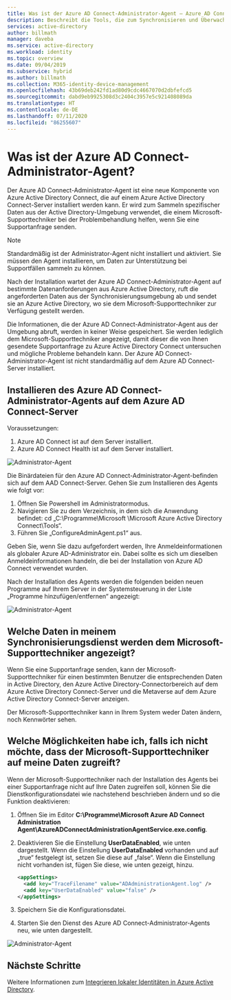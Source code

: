 ```yaml
---
title: Was ist der Azure AD Connect-Administrator-Agent – Azure AD Connect | Microsoft-Dokumentation
description: Beschreibt die Tools, die zum Synchronisieren und Überwachen Ihrer lokalen Umgebung mit Azure AD verwendet werden.
services: active-directory
author: billmath
manager: daveba
ms.service: active-directory
ms.workload: identity
ms.topic: overview
ms.date: 09/04/2019
ms.subservice: hybrid
ms.author: billmath
ms.collection: M365-identity-device-management
ms.openlocfilehash: 43b69deb242fd1ad80d9cdc4667070d2dbfefcd5
ms.sourcegitcommit: dabd9eb9925308d3c2404c3957e5c921408089da
ms.translationtype: HT
ms.contentlocale: de-DE
ms.lasthandoff: 07/11/2020
ms.locfileid: "86255607"
---
```

# <a name="what-is-the-azure-ad-connect-admin-agent"></a>Was ist der Azure AD Connect-Administrator-Agent? 
Der Azure AD Connect-Administrator-Agent ist eine neue Komponente von Azure Active Directory Connect, die auf einem Azure Active Directory Connect-Server installiert werden kann. Er wird zum Sammeln spezifischer Daten aus der Active Directory-Umgebung verwendet, die einem Microsoft-Supporttechniker bei der Problembehandlung helfen, wenn Sie eine Supportanfrage senden. 

>[!NOTE]
>Standardmäßig ist der Administrator-Agent nicht installiert und aktiviert.  Sie müssen den Agent installieren, um Daten zur Unterstützung bei Supportfällen sammeln zu können.

Nach der Installation wartet der Azure AD Connect-Administrator-Agent auf bestimmte Datenanforderungen aus Azure Active Directory, ruft die angeforderten Daten aus der Synchronisierungsumgebung ab und sendet sie an Azure Active Directory, wo sie dem Microsoft-Supporttechniker zur Verfügung gestellt werden. 

Die Informationen, die der Azure AD Connect-Administrator-Agent aus der Umgebung abruft, werden in keiner Weise gespeichert. Sie werden lediglich dem Microsoft-Supporttechniker angezeigt, damit dieser die von Ihnen gesendete Supportanfrage zu Azure Active Directory Connect untersuchen und mögliche Probleme behandeln kann. Der Azure AD Connect-Administrator-Agent ist nicht standardmäßig auf dem Azure AD Connect-Server installiert. 

## <a name="install-the-azure-ad-connect-administration-agent-on-the-azure-ad-connect-server"></a>Installieren des Azure AD Connect-Administrator-Agents auf dem Azure AD Connect-Server 

Voraussetzungen:
1.    Azure AD Connect ist auf dem Server installiert.
2.    Azure AD Connect Health ist auf dem Server installiert.

![Administrator-Agent](media/whatis-aadc-admin-agent/adminagent0.png)

Die Binärdateien für den Azure AD Connect-Administrator-Agent-befinden sich auf dem AAD Connect-Server. Gehen Sie zum Installieren des Agents wie folgt vor:

1.    Öffnen Sie Powershell im Administratormodus.
2.    Navigieren Sie zu dem Verzeichnis, in dem sich die Anwendung befindet: cd „C:\Programme\Microsoft \Microsoft Azure Active Directory Connect\Tools“.
3.    Führen Sie „ConfigureAdminAgent.ps1“ aus.

Geben Sie, wenn Sie dazu aufgefordert werden, Ihre Anmeldeinformationen als globaler Azure AD-Administrator ein. Dabei sollte es sich um dieselben Anmeldeinformationen handeln, die bei der Installation von Azure AD Connect verwendet wurden.

Nach der Installation des Agents werden die folgenden beiden neuen Programme auf Ihrem Server in der Systemsteuerung in der Liste „Programme hinzufügen/entfernen“ angezeigt: 

![Administrator-Agent](media/whatis-aadc-admin-agent/adminagent1.png)

## <a name="what-data-in-my-sync-service-is-shown-to-the-microsoft-service-engineer"></a>Welche Daten in meinem Synchronisierungsdienst werden dem Microsoft-Supporttechniker angezeigt? 
Wenn Sie eine Supportanfrage senden, kann der Microsoft-Supporttechniker für einen bestimmten Benutzer die entsprechenden Daten in Active Directory, den Azure Active Directory-Connectorbereich auf dem Azure Active Directory Connect-Server und die Metaverse auf dem Azure Active Directory Connect-Server anzeigen. 

Der Microsoft-Supporttechniker kann in Ihrem System weder Daten ändern, noch Kennwörter sehen. 

## <a name="what-if-i-dont-want-the-microsoft-support-engineer-to-access-my-data"></a>Welche Möglichkeiten habe ich, falls ich nicht möchte, dass der Microsoft-Supporttechniker auf meine Daten zugreift? 
Wenn der Microsoft-Supporttechniker nach der Installation des Agents bei einer Supportanfrage nicht auf Ihre Daten zugreifen soll, können Sie die Dienstkonfigurationsdatei wie nachstehend beschrieben ändern und so die Funktion deaktivieren: 

1. Öffnen Sie im Editor **C:\Programme\Microsoft Azure AD Connect Administration Agent\AzureADConnectAdministrationAgentService.exe.config**.
2. Deaktivieren Sie die Einstellung **UserDataEnabled**, wie unten dargestellt. Wenn die Einstellung **UserDataEnabled** vorhanden und auf „true“ festgelegt ist, setzen Sie diese auf „false“. Wenn die Einstellung nicht vorhanden ist, fügen Sie diese, wie unten gezeigt, hinzu.    

    ```xml
    <appSettings>
      <add key="TraceFilename" value="ADAdministrationAgent.log" />
      <add key="UserDataEnabled" value="false" />
    </appSettings>
    ```

3. Speichern Sie die Konfigurationsdatei.
4. Starten Sie den Dienst des Azure AD Connect-Administrator-Agents neu, wie unten dargestellt.

![Administrator-Agent](media/whatis-aadc-admin-agent/adminagent2.png)

## <a name="next-steps"></a>Nächste Schritte
Weitere Informationen zum [Integrieren lokaler Identitäten in Azure Active Directory](whatis-hybrid-identity.md).

